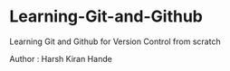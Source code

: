 # Learning-Git-and-Github
Learning Git and Github for Version Control from scratch

Author : Harsh Kiran Hande
